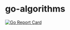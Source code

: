 # go-algorithms

[![Go Report Card](https://goreportcard.com/badge/github.com/nhsz/go-algorithms)](https://goreportcard.com/report/github.com/nhsz/go-algorithms)
